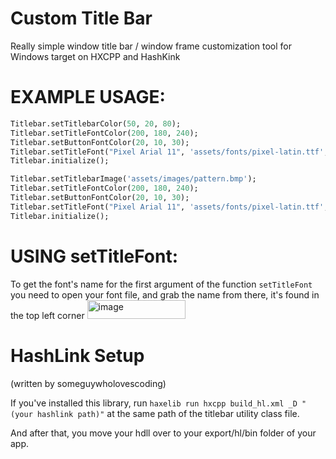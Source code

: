 # Custom Title Bar
Really simple window title bar / window frame customization tool for Windows target on HXCPP and HashKink

# EXAMPLE USAGE:
```hx
Titlebar.setTitlebarColor(50, 20, 80);
Titlebar.setTitleFontColor(200, 180, 240);
Titlebar.setButtonFontColor(20, 10, 30);
Titlebar.setTitleFont("Pixel Arial 11", 'assets/fonts/pixel-latin.ttf', 16);
Titlebar.initialize();
```

```hx
Titlebar.setTitlebarImage('assets/images/pattern.bmp');
Titlebar.setTitleFontColor(200, 180, 240);
Titlebar.setButtonFontColor(20, 10, 30);
Titlebar.setTitleFont("Pixel Arial 11", 'assets/fonts/pixel-latin.ttf', 16);
Titlebar.initialize();
```

# USING setTitleFont:
To get the font's name for the first argument of the function `setTitleFont` you need to open your font file, and grab the name from there, it's found in the top left corner
<img width="157" height="30" alt="image" src="https://github.com/user-attachments/assets/a72ebc3d-fb93-4031-a24c-ff9807efb7db" />


# HashLink Setup
(written by someguywholovescoding)

If you've installed this library, run `haxelib run hxcpp build_hl.xml _D "(your hashlink path)"` at the same path of the titlebar utility class file.


And after that, you move your hdll over to your export/hl/bin folder of your app.
